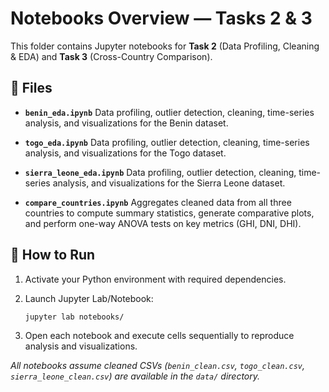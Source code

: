 # Notebooks Overview — Tasks 2 & 3

This folder contains Jupyter notebooks for **Task 2** (Data Profiling, Cleaning & EDA) and **Task 3** (Cross-Country Comparison).

## 📂 Files

* **`benin_eda.ipynb`**
  Data profiling, outlier detection, cleaning, time-series analysis, and visualizations for the Benin dataset.

* **`togo_eda.ipynb`**
  Data profiling, outlier detection, cleaning, time-series analysis, and visualizations for the Togo dataset.

* **`sierra_leone_eda.ipynb`**
  Data profiling, outlier detection, cleaning, time-series analysis, and visualizations for the Sierra Leone dataset.

* **`compare_countries.ipynb`**
  Aggregates cleaned data from all three countries to compute summary statistics, generate comparative plots, and perform one-way ANOVA tests on key metrics (GHI, DNI, DHI).

## 🚀 How to Run

1. Activate your Python environment with required dependencies.
2. Launch Jupyter Lab/Notebook:

   ```bash
   jupyter lab notebooks/
   ```
3. Open each notebook and execute cells sequentially to reproduce analysis and visualizations.

*All notebooks assume cleaned CSVs (`benin_clean.csv`, `togo_clean.csv`, `sierra_leone_clean.csv`) are available in the `data/` directory.*
